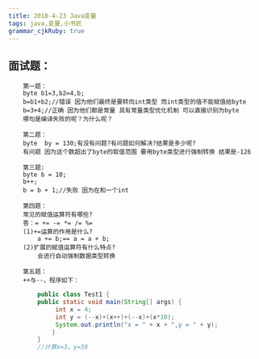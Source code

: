 ```yaml
---
title: 2018-4-23 Java变量 
tags: java,变量,小书匠
grammar_cjkRuby: true
---
```



 ## 面试题：

		第一题：
		byte b1=3,b2=4,b;
		b=b1+b2;//错误 因为他们最终是要转向int类型 而int类型的值不能赋值给byte
		b=3+4;//正确 因为他们都是常量 具有常量类型优化机制 可以直接识别为byte
		哪句是编译失败的呢？为什么呢？

		第二题：
		byte  by = 130;有没有问题?有问题如何解决?结果是多少呢?
		有问题 因为这个数超出了byte的取值范围 要用byte类型进行强制转换 结果是-126

		第三题:
		byte b = 10;
		b++;
		b = b + 1;//失败 因为在和一个int
		
		第四题：
		常见的赋值运算符有哪些?
		答：= += -= *= /= %=
		(1)+=运算的作用是什么?
			a += b;== a = a + b;
		(2)扩展的赋值运算符有什么特点?
			会进行自动强制数据类型转换
		
		第五题：
		++与--，程序如下：
		
```java 
		public class Test1 {
		public static void main(String[] args) {
			 int x = 4;
			 int y = (--x)+(x++)+(--x)+(x*10);
			 System.out.println("x = " + x + ",y = " + y);
			}
		}
		//计算x=3，y=39